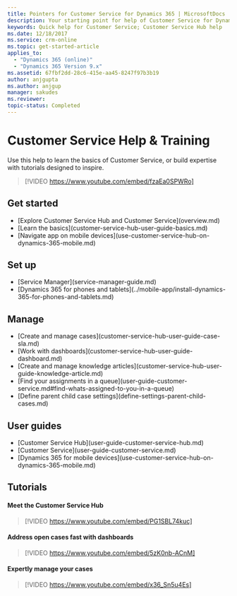 ```yaml
---
title: Pointers for Customer Service for Dynamics 365 | MicrosoftDocs
description: Your starting point for help of Customer Service for Dynamics 365
keywords: Quick help for Customer Service; Customer Service Hub help
ms.date: 12/18/2017
ms.service: crm-online
ms.topic: get-started-article
applies_to:
  - "Dynamics 365 (online)"
  - "Dynamics 365 Version 9.x"
ms.assetid: 67fbf2dd-28c6-415e-aa45-8247f97b3b19
author: anjgupta
ms.author: anjgup
manager: sakudes
ms.reviewer: 
topic-status: Completed
---
```


# Customer Service Help & Training

Use this help to learn the basics of Customer Service, or build expertise with tutorials designed to inspire.

> [!VIDEO https://www.youtube.com/embed/fzaEa0SPWRo]

</tr>
<tr>
 <td><h2>Get started</h2>
  <ul>
  <li>[Explore Customer Service Hub and Customer Service](overview.md)</li>
  <li>[Learn the basics](customer-service-hub-user-guide-basics.md)</li>
  <li>[Navigate app on mobile devices](use-customer-service-hub-on-dynamics-365-mobile.md)</li>
  </ul>
 </td>

 <td><h2>Set up</h2>
  <ul>
  <li>[Service Manager](service-manager-guide.md)</li>
  <li>[Dynamics 365 for phones and tablets](../mobile-app/install-dynamics-365-for-phones-and-tablets.md)</li>
    </ul>
 </td>

 <td><h2>Manage</h2>
  <ul>
  <li>[Create and manage cases](customer-service-hub-user-guide-case-sla.md)</li>
  <li>[Work with dashboards](customer-service-hub-user-guide-dashboard.md)</li>
  <li>[Create and manage knowledge articles](customer-service-hub-user-guide-knowledge-article.md)</li>
  <li>[Find your assignments in a queue](user-guide-customer-service.md#find-whats-assigned-to-you-in-a-queue)</li>
  <li>[Define parent child case settings](define-settings-parent-child-cases.md)</li>
  </ul>  
 </td>

 <td><h2>User guides</h2>
  <ul>
  <li>[Customer Service Hub](user-guide-customer-service-hub.md)</li>
  <li>[Customer Service](user-guide-customer-service.md)</li>
  <li>[Dynamics 365 for mobile devices](use-customer-service-hub-on-dynamics-365-mobile.md)</li>
  </ul>
 </td>
 </tr>
</table>

## Tutorials

</tr>
<tr>
 <td><h4>Meet the Customer Service Hub</h4>

 > [!VIDEO https://www.youtube.com/embed/PG1SBL74kuc]
   </td>

</tr>
<tr>
 <td><h4>Address open cases fast with dashboards</h4>

  > [!VIDEO https://www.youtube.com/embed/5zK0nb-ACnM] 
 </td>

</tr>
<tr>
 <td><h4>Expertly manage your cases </h4>

  > [!VIDEO https://www.youtube.com/embed/x36_Sn5u4Es] 
 </td>
</tr>

